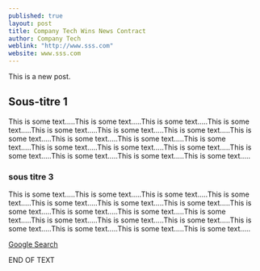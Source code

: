 ```yaml
---
published: true
layout: post
title: Company Tech Wins News Contract
author: Company Tech
weblink: "http://www.sss.com"
website: www.sss.com
---
```



This is a new post.

## Sous-titre 1

This is some text.....This is some text.....This is some text.....This is some text.....This is some text.....This is some text.....This is some text.....This is some text.....This is some text.....This is some text.....This is some text.....This is some text.....This is some text.....This is some text.....This is some text.....This is some text.....This is some text.....This is some text.....

### sous titre 3

This is some text.....This is some text.....This is some text.....This is some text.....This is some text.....This is some text.....This is some text.....This is some text.....This is some text.....This is some text.....This is some text.....This is some text.....This is some text.....This is some text.....This is some text.....This is some text.....This is some text.....This is some text.....

[Google Search](www.google.com "This is a search")

END OF TEXT

